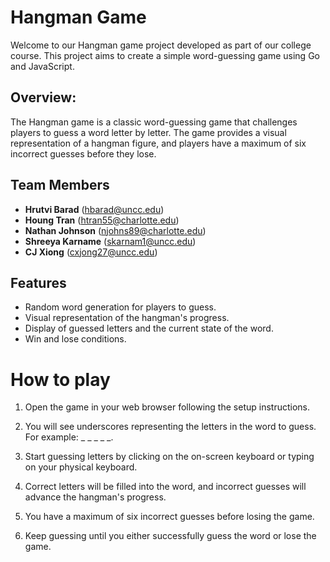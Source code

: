 # **Hangman Game**
Welcome to our Hangman game project developed as part of our college course. This project aims to create a simple word-guessing game using Go and JavaScript.

## Overview:
The Hangman game is a classic word-guessing game that challenges players to guess a word letter by letter. The game provides a visual representation of a hangman figure, and players have a maximum of six incorrect guesses before they lose.

## Team Members
- **Hrutvi Barad** (hbarad@uncc.edu)
- **Houng Tran** (htran55@charlotte.edu)
- **Nathan Johnson** (njohns89@charlotte.edu)
- **Shreeya Karname** (skarnam1@uncc.edu)
- **CJ Xiong** (cxjong27@uncc.edu)

## Features

- Random word generation for players to guess.
- Visual representation of the hangman's progress.
- Display of guessed letters and the current state of the word.
- Win and lose conditions.


# How to play

1. Open the game in your web browser following the setup instructions.

2. You will see underscores representing the letters in the word to guess. For example: _ _ _ _ _.

3. Start guessing letters by clicking on the on-screen keyboard or typing on your physical keyboard.

4. Correct letters will be filled into the word, and incorrect guesses will advance the hangman's progress.

5. You have a maximum of six incorrect guesses before losing the game.

6. Keep guessing until you either successfully guess the word or lose the game.


